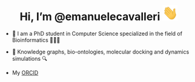 <h1 align="center"> Hi, I’m @emanuelecavalleri <img src="https://raw.githubusercontent.com/ABSphreak/ABSphreak/master/gifs/Hi.gif" width="40px" height="40px" /></h1>

- 👀 I am a PhD student in Computer Science specialized in the field of Bioinformatics 🧬💊🌱 

- 🔎 Knowledge graphs, bio-ontologies, molecular docking and dynamics simulations 🔍

- My [ORCID](https://orcid.org/0000-0003-1973-5712)

<!---
emanuelecavalleri/emanuelecavalleri is a ✨ special ✨ repository because its `README.md` (this file) appears on your GitHub profile.
You can click the Preview link to take a look at your changes.
--->
